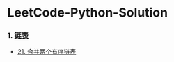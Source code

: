# LeetCode-Python-Solution

### 1. [链表](https://github.com/WJ-Lai/LeetCode-Python-Solution/tree/master/1.%20%E9%93%BE%E8%A1%A8)
- [21. 合并两个有序链表](https://github.com/WJ-Lai/LeetCode-Python-Solution/blob/master/1.%20%E9%93%BE%E8%A1%A8/21.%E5%90%88%E5%B9%B6%E4%B8%A4%E4%B8%AA%E6%9C%89%E5%BA%8F%E9%93%BE%E8%A1%A8)
